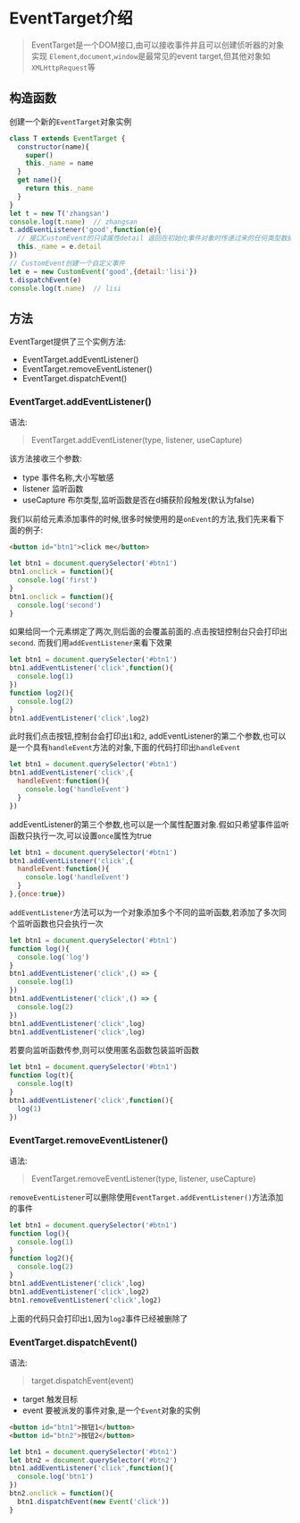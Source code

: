 # EventTarget介绍
>EventTarget是一个DOM接口,由可以接收事件并且可以创建侦听器的对象实现
`Element`,`document`,`window`是最常见的event target,但其他对象如`XMLHttpRequest`等

## 构造函数
创建一个新的`EventTarget`对象实例
```javascript
class T extends EventTarget {
  constructor(name){
    super()
    this._name = name
  }
  get name(){
    return this._name
  }
}
let t = new T('zhangsan')
console.log(t.name)  // zhangsan
t.addEventListener('good',function(e){
  // 接口CustomEvent的只读属性detail 返回在初始化事件对象时传递过来的任何类型数据
  this._name = e.detail
})
// CustomEvent创建一个自定义事件
let e = new CustomEvent('good',{detail:'lisi'})
t.dispatchEvent(e)
console.log(t.name)  // lisi
```

## 方法
EventTarget提供了三个实例方法:
 - EventTarget.addEventListener()
 - EventTarget.removeEventListener()
 - EventTarget.dispatchEvent()

### EventTarget.addEventListener()
语法:
> EventTarget.addEventListener(type, listener, useCapture)

该方法接收三个参数:
- type 事件名称,大小写敏感
- listener 监听函数
- useCapture 布尔类型,监听函数是否在d捕获阶段触发(默认为false)

我们以前给元素添加事件的时候,很多时候使用的是`onEvent`的方法,我们先来看下面的例子:
```html
<button id="btn1">click me</button>
```
```javascript
let btn1 = document.querySelector('#btn1')
btn1.onclick = function(){
  console.log('first')
}
btn1.onclick = function(){
  console.log('second')
}
```
如果给同一个元素绑定了两次,则后面的会覆盖前面的.点击按钮控制台只会打印出`second`.
而我们用`addEventListener`来看下效果
```javascript
let btn1 = document.querySelector('#btn1')
btn1.addEventListener('click',function(){
  console.log(1)
})
function log2(){
  console.log(2)
}
btn1.addEventListener('click',log2)
```
此时我们点击按钮,控制台会打印出`1`和`2`,
addEventListener的第二个参数,也可以是一个具有`handleEvent`方法的对象,下面的代码打印出`handleEvent`
```javascript
let btn1 = document.querySelector('#btn1')
btn1.addEventListener('click',{
  handleEvent:function(){
    console.log('handleEvent')
  }
})
```
addEventListener的第三个参数,也可以是一个属性配置对象.假如只希望事件监听函数只执行一次,可以设置`once`属性为true
```javascript
let btn1 = document.querySelector('#btn1')
btn1.addEventListener('click',{
  handleEvent:function(){
    console.log('handleEvent')
  }
},{once:true})
```
`addEventListener`方法可以为一个对象添加多个不同的监听函数,若添加了多次同个监听函数也只会执行一次
```javascript
let btn1 = document.querySelector('#btn1')
function log(){
  console.log('log')
}
btn1.addEventListener('click',() => {
  console.log(1)
})
btn1.addEventListener('click',() => {
  console.log(2)
})
btn1.addEventListener('click',log)
btn1.addEventListener('click',log)
```
若要向监听函数传参,则可以使用匿名函数包装监听函数
```javascript
let btn1 = document.querySelector('#btn1')
function log(t){
  console.log(t)
}
btn1.addEventListener('click',function(){
  log(1)
})
```
### EventTarget.removeEventListener()
语法:
> EventTarget.removeEventListener(type, listener, useCapture)

`removeEventListener`可以删除使用`EventTarget.addEventListener()`方法添加的事件
```javascript
let btn1 = document.querySelector('#btn1')
function log(){
  console.log(1)
}
function log2(){
  console.log(2)
}
btn1.addEventListener('click',log)
btn1.addEventListener('click',log2)
btn1.removeEventListener('click',log2)
```
上面的代码只会打印出`1`,因为`log2`事件已经被删除了

### EventTarget.dispatchEvent()
语法:
> target.dispatchEvent(event)

- target 触发目标
- event 要被派发的事件对象,是一个`Event`对象的实例

```html
<button id="btn1">按钮1</button>
<button id="btn2">按钮2</button>
```
```javascript
let btn1 = document.querySelector('#btn1')
let btn2 = document.querySelector('#btn2')
btn1.addEventListener('click',function(){
  console.log('btn1')
})
btn2.onclick = function(){
  btn1.dispatchEvent(new Event('click'))
}
```










